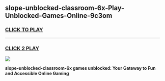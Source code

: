 
## slope-unblocked-classroom-6x-Play-Unblocked-Games-Online-9c3om
<h3>
<a href="https://premium76.site?title=slope-unblocked-classroom-6x&ref=25A">CLICK TO PLAY</a></h3>
<hr>

<h3>
<a href="https://premium76.site?title=slope-unblocked-classroom-6x&ref=25A">CLICK 2 PLAY</a>
  
</h3>

<a href="https://premium76.site?title=slope-unblocked-classroom-6x&ref=25A"><img src="https://clearcache.store/games.png"></a>


**slope-unblocked-classroom-6x games unblocked: Your Gateway to Fun and Accessible Online Gaming**
